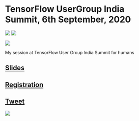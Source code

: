 # TensorFlow UserGroup India Summit, 6th September, 2020

[![](https://img.shields.io/github/license/sourcerer-io/hall-of-fame.svg?colorB=ff0000)](https://github.com/akshaybahadur21/Emojinator/blob/master/LICENSE.md)  [![](https://img.shields.io/badge/Akshay-Bahadur-brightgreen.svg?colorB=ff0000)](https://akshaybahadur.com)

[<img src = "https://tfug-india.web.app/img/home.c59408c4.png">](https://tfug.in/)

My session at TensorFlow User Group India Summit for humans 

## [Slides]()
## [Registration](https://docs.google.com/forms/d/e/1FAIpQLSfwOWhx2aq7s55GVGE4L_joPCpvwCGvKPZnigvLalKW3LWMWQ/viewform)
## [Tweet](https://twitter.com/TFUGIndia/status/1296068291723538433)
<img src = "https://pbs.twimg.com/media/EfyPPbkVAAAG0gp?format=jpg">

